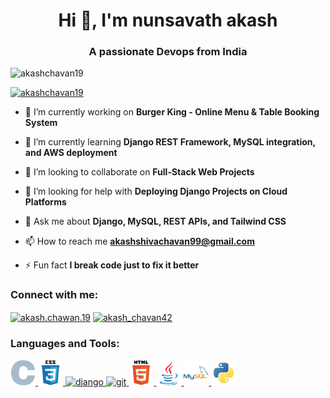 <h1 align="center">Hi 👋, I'm nunsavath akash</h1>
<h3 align="center">A passionate Devops from India</h3>

<p align="left"> <img src="https://komarev.com/ghpvc/?username=akashchavan19&label=Profile%20views&color=0e75b6&style=flat" alt="akashchavan19" /> </p>

<p align="left"> <a href="https://github.com/ryo-ma/github-profile-trophy"><img src="https://github-profile-trophy.vercel.app/?username=akashchavan19" alt="akashchavan19" /></a> </p>

- 🔭 I’m currently working on **Burger King - Online Menu & Table Booking System**

- 🌱 I’m currently learning **Django REST Framework, MySQL integration, and AWS deployment**

- 👯 I’m looking to collaborate on **Full-Stack Web Projects**

- 🤝 I’m looking for help with **Deploying Django Projects on Cloud Platforms**

- 💬 Ask me about **Django, MySQL, REST APIs, and Tailwind CSS**

- 📫 How to reach me **akashshivachavan99@gmail.com**

- ⚡ Fun fact **I break code just to fix it better**

<h3 align="left">Connect with me:</h3>
<p align="left">
<a href="https://instagram.com/akash.chawan.19" target="blank"><img align="center" src="https://raw.githubusercontent.com/rahuldkjain/github-profile-readme-generator/master/src/images/icons/Social/instagram.svg" alt="akash.chawan.19" height="30" width="40" /></a>
<a href="https://www.leetcode.com/akash_chavan42" target="blank"><img align="center" src="https://raw.githubusercontent.com/rahuldkjain/github-profile-readme-generator/master/src/images/icons/Social/leet-code.svg" alt="akash_chavan42" height="30" width="40" /></a>
</p>

<h3 align="left">Languages and Tools:</h3>
<p align="left"> <a href="https://www.cprogramming.com/" target="_blank" rel="noreferrer"> <img src="https://raw.githubusercontent.com/devicons/devicon/master/icons/c/c-original.svg" alt="c" width="40" height="40"/> </a> <a href="https://www.w3schools.com/css/" target="_blank" rel="noreferrer"> <img src="https://raw.githubusercontent.com/devicons/devicon/master/icons/css3/css3-original-wordmark.svg" alt="css3" width="40" height="40"/> </a> <a href="https://www.djangoproject.com/" target="_blank" rel="noreferrer"> <img src="https://cdn.worldvectorlogo.com/logos/django.svg" alt="django" width="40" height="40"/> </a> <a href="https://git-scm.com/" target="_blank" rel="noreferrer"> <img src="https://www.vectorlogo.zone/logos/git-scm/git-scm-icon.svg" alt="git" width="40" height="40"/> </a> <a href="https://www.w3.org/html/" target="_blank" rel="noreferrer"> <img src="https://raw.githubusercontent.com/devicons/devicon/master/icons/html5/html5-original-wordmark.svg" alt="html5" width="40" height="40"/> </a> <a href="https://www.java.com" target="_blank" rel="noreferrer"> <img src="https://raw.githubusercontent.com/devicons/devicon/master/icons/java/java-original.svg" alt="java" width="40" height="40"/> </a> <a href="https://www.mysql.com/" target="_blank" rel="noreferrer"> <img src="https://raw.githubusercontent.com/devicons/devicon/master/icons/mysql/mysql-original-wordmark.svg" alt="mysql" width="40" height="40"/> </a> <a href="https://www.python.org" target="_blank" rel="noreferrer"> <img src="https://raw.githubusercontent.com/devicons/devicon/master/icons/python/python-original.svg" alt="python" width="40" height="40"/> </a> </p>
